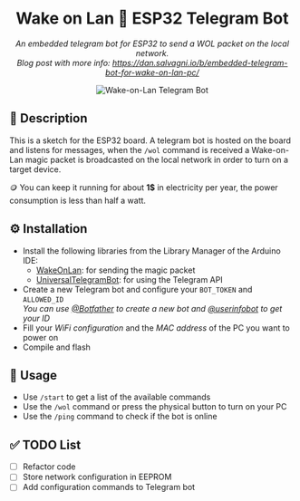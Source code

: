 <div align="center">

# Wake on Lan 🤖 ESP32 Telegram Bot

_An embedded telegram bot for ESP32 to send a WOL packet on the local network._  
_Blog post with more info: https://dan.salvagni.io/b/embedded-telegram-bot-for-wake-on-lan-pc/_

![Wake-on-Lan Telegram Bot](https://user-images.githubusercontent.com/6751621/186778280-31f02a80-b113-4bbb-a5c2-eb89dbb4cd9d.png)

</div>

## 📄 Description
This is a sketch for the ESP32 board. A telegram bot is hosted on the board and listens for messages, when the `/wol` command is received a Wake-on-Lan magic packet is broadcasted on the local network in order to turn on a target device.

🪙 You can keep it running for about **1$** in electricity per year, the power consumption is less than half a watt.

## ⚙️ Installation

- Install the following libraries from the Library Manager of the Arduino IDE:
  - [WakeOnLan](https://www.arduino.cc/reference/en/libraries/wakeonlan/): for sending the magic packet
  - [UniversalTelegramBot](https://www.arduino.cc/reference/en/libraries/universaltelegrambot/): for using the Telegram API
- Create a new Telegram bot and configure your `BOT_TOKEN` and `ALLOWED_ID`  
  _You can use [@Botfather](https://t.me/botfather) to create a new bot and [@userinfobot](https://t.me/userinfobot) to get your ID_
- Fill your _WiFi configuration_ and the _MAC address_ of the PC you want to power on
- Compile and flash

## 🔎 Usage

- Use `/start` to get a list of the available commands
- Use the `/wol` command or press the physical button to turn on your PC
- Use the `/ping` command to check if the bot is online

## ✅ TODO List

- [ ] Refactor code
- [ ] Store network configuration in EEPROM
- [ ] Add configuration commands to Telegram bot
